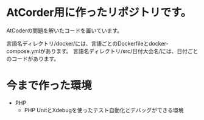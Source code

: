 # AtCorder用に作ったリポジトリです。
AtCoderの問題を解いたコードを置いています。

言語名ディレクトリ/docker/には、言語ごとのDockerfileとdocker-compose.ymlがあります。
言語名ディレクトリ/src/日付大会名/には、日付ごとのコードがあります。
# 今まで作った環境
- PHP
    - PHP UnitとXdebugを使ったテスト自動化とデバッグができる環境

